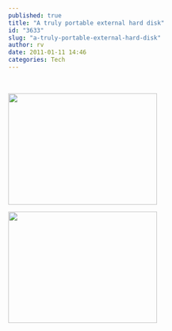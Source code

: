```yaml
---
published: true
title: "A truly portable external hard disk"
id: "3633"
slug: "a-truly-portable-external-hard-disk"
author: rv
date: 2011-01-11 14:46
categories: Tech
---
```

&nbsp;

<a href="https://s3.amazonaws.com/cfwblog/uploads/2011/01/img_6052sml.jpg"><img class="aligncenter size-medium wp-image-3634" title="IMG_6052sml" src="https://s3.amazonaws.com/cfwblog/uploads/2011/01/img_6052sml.jpg?w=300" alt="" width="300" height="225" /></a>

<a href="https://s3.amazonaws.com/cfwblog/uploads/2011/01/img_6055sml.jpg"><img class="aligncenter size-medium wp-image-3635" title="IMG_6055sml" src="https://s3.amazonaws.com/cfwblog/uploads/2011/01/img_6055sml.jpg?w=300" alt="" width="300" height="225" /></a>

&nbsp;